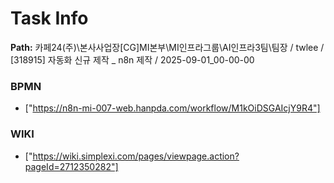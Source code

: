 # Task Info

**Path:** 카페24(주)\본사사업장\[CG]MI본부\MI인프라그룹\AI인프라3팀\팀장 / twlee / [318915] 자동화 신규 제작 _ n8n 제작 / 2025-09-01_00-00-00

### BPMN
- ["https://n8n-mi-007-web.hanpda.com/workflow/M1kOiDSGAIcjY9R4"]

### WIKI
- ["https://wiki.simplexi.com/pages/viewpage.action?pageId=2712350282"]

